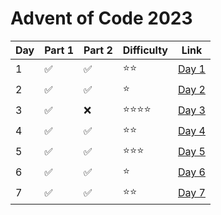 ﻿# Advent of Code 2023
| **Day** | **Part 1** | **Part 2** | **Difficulty** | **Link**                                                                                                          |
|---------|------------|------------|----------------|-------------------------------------------------------------------------------------------------------------------|
| 1       | ✅          | ✅          | ⭐⭐             | [Day 1](https://github.com/benjamin-lawson/AdventOfCode2023/blob/main/AdventOfCode2023/Solutions/Day1Solution.cs) |
| 2       | ✅          | ✅          | ⭐              | [Day 2](https://github.com/benjamin-lawson/AdventOfCode2023/blob/main/AdventOfCode2023/Solutions/Day2Solution.cs) |
| 3       | ✅          | ❌          | ⭐⭐⭐⭐           | [Day 3](https://github.com/benjamin-lawson/AdventOfCode2023/blob/main/AdventOfCode2023/Solutions/Day3Solution.cs) |
| 4       | ✅          | ✅          | ⭐⭐             | [Day 4](https://github.com/benjamin-lawson/AdventOfCode2023/blob/main/AdventOfCode2023/Solutions/Day4Solution.cs) |
| 5       | ✅          | ✅          | ⭐⭐⭐            | [Day 5](https://github.com/benjamin-lawson/AdventOfCode2023/blob/main/AdventOfCode2023/Solutions/Day5Solution.cs) |
| 6       | ✅          | ✅          | ⭐            | [Day 6](https://github.com/benjamin-lawson/AdventOfCode2023/blob/main/AdventOfCode2023/Solutions/Day6Solution.cs) |
| 7       | ✅          | ✅          | ⭐⭐           | [Day 7](https://github.com/benjamin-lawson/AdventOfCode2023/blob/main/AdventOfCode2023/Solutions/Day7Solution.cs) |